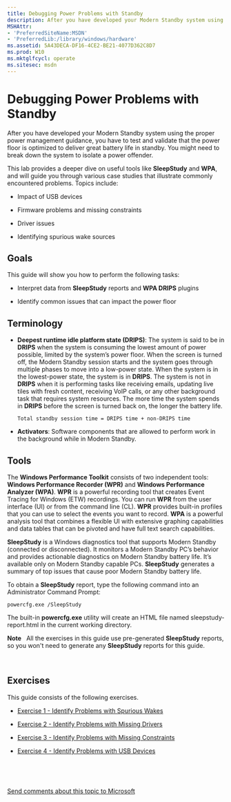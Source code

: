 ```yaml
---
title: Debugging Power Problems with Standby
description: After you have developed your Modern Standby system using the proper power management guidance, you have to test and validate that the power floor is optimized to deliver great battery life in standby.
MSHAttr:
- 'PreferredSiteName:MSDN'
- 'PreferredLib:/library/windows/hardware'
ms.assetid: 5A43DECA-DF16-4CE2-BE21-4077D362C8D7
ms.prod: W10
ms.mktglfcycl: operate
ms.sitesec: msdn
---
```


# Debugging Power Problems with Standby


After you have developed your Modern Standby system using the proper power management guidance, you have to test and validate that the power floor is optimized to deliver great battery life in standby. You might need to break down the system to isolate a power offender.

This lab provides a deeper dive on useful tools like **SleepStudy** and **WPA**, and will guide you through various case studies that illustrate commonly encountered problems. Topics include:

-   Impact of USB devices

-   Firmware problems and missing constraints

-   Driver issues

-   Identifying spurious wake sources

## Goals


This guide will show you how to perform the following tasks:

-   Interpret data from **SleepStudy** reports and **WPA DRIPS** plugins

-   Identify common issues that can impact the power floor

## Terminology


-   **Deepest runtime idle platform state (DRIPS)**: The system is said to be in **DRIPS** when the system is consuming the lowest amount of power possible, limited by the system’s power floor. When the screen is turned off, the Modern Standby session starts and the system goes through multiple phases to move into a low-power state. When the system is in the lowest-power state, the system is in **DRIPS**. The system is not in **DRIPS** when it is performing tasks like receiving emails, updating live tiles with fresh content, receiving VoIP calls, or any other background task that requires system resources. The more time the system spends in **DRIPS** before the screen is turned back on, the longer the battery life.

    ``` syntax
    Total standby session time = DRIPS time + non-DRIPS time
    ```

-   **Activators**: Software components that are allowed to perform work in the background while in Modern Standby.

## Tools


The **Windows Performance Toolkit** consists of two independent tools: **Windows Performance Recorder (WPR)** and **Windows Performance Analyzer (WPA)**. **WPR** is a powerful recording tool that creates Event Tracing for Windows (ETW) recordings. You can run **WPR** from the user interface (UI) or from the command line (CL). **WPR** provides built-in profiles that you can use to select the events you want to record. **WPA** is a powerful analysis tool that combines a flexible UI with extensive graphing capabilities and data tables that can be pivoted and have full text search capabilities.

**SleepStudy** is a Windows diagnostics tool that supports Modern Standby (connected or disconnected). It monitors a Modern Standby PC’s behavior and provides actionable diagnostics on Modern Standby battery life. It’s available only on Modern Standby capable PCs. **SleepStudy** generates a summary of top issues that cause poor Modern Standby battery life.

To obtain a **SleepStudy** report, type the following command into an Administrator Command Prompt:

``` syntax
powercfg.exe /SleepStudy
```

The built-in **powercfg.exe** utility will create an HTML file named sleepstudy-report.html in the current working directory.

**Note**  
All the exercises in this guide use pre-generated **SleepStudy** reports, so you won't need to generate any **SleepStudy** reports for this guide.

 

## Exercises


This guide consists of the following exercises.

-   [Exercise 1 - Identify Problems with Spurious Wakes](debugging-problems-with-standby-exercise-1.md)

-   [Exercise 2 - Identify Problems with Missing Drivers](debugging-problems-with-standby-exercise-2.md)

-   [Exercise 3 - Identify Problems with Missing Constraints](debugging-problems-with-standby-exercise-3.md)

-   [Exercise 4 - Identify Problems with USB Devices](debugging-problems-with-standby-exercise-4.md)

 

 

[Send comments about this topic to Microsoft](mailto:wsddocfb@microsoft.com?subject=Documentation%20feedback%20%5Bp_wpt\p_wpt%5D:%20Debugging%20Power%20Problems%20with%20Standby%20%20RELEASE:%20%285/3/2016%29&body=%0A%0APRIVACY%20STATEMENT%0A%0AWe%20use%20your%20feedback%20to%20improve%20the%20documentation.%20We%20don't%20use%20your%20email%20address%20for%20any%20other%20purpose,%20and%20we'll%20remove%20your%20email%20address%20from%20our%20system%20after%20the%20issue%20that%20you're%20reporting%20is%20fixed.%20While%20we're%20working%20to%20fix%20this%20issue,%20we%20might%20send%20you%20an%20email%20message%20to%20ask%20for%20more%20info.%20Later,%20we%20might%20also%20send%20you%20an%20email%20message%20to%20let%20you%20know%20that%20we've%20addressed%20your%20feedback.%0A%0AFor%20more%20info%20about%20Microsoft's%20privacy%20policy,%20see%20http://privacy.microsoft.com/default.aspx. "Send comments about this topic to Microsoft")




